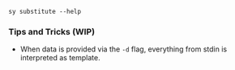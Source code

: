 
```bash,use=sy-in-path,exec
sy substitute --help
```

### Tips and Tricks (WIP)

 * When data is provided via the `-d` flag, everything from stdin is interpreted as template.
